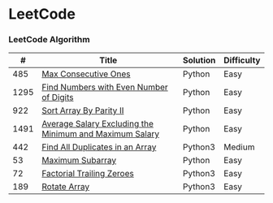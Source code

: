 LeetCode
========

### LeetCode Algorithm


| # | Title | Solution | Difficulty |
|---| ----- | -------- | ---------- |
|485|[Max Consecutive Ones](https://leetcode.com/problems/max-consecutive-ones/)|Python|Easy|
|1295|[Find Numbers with Even Number of Digits](https://leetcode.com/problems/find-numbers-with-even-number-of-digits/)|Python|Easy|
|922|[ Sort Array By Parity II](https://leetcode.com/problems/sort-array-by-parity-ii/)|Python|Easy|
|1491|[Average Salary Excluding the Minimum and Maximum Salary](https://leetcode.com/problems/average-salary-excluding-the-minimum-and-maximum-salary/)|Python|Easy|
|442|[Find All Duplicates in an Array](https://leetcode.com/problems/find-all-duplicates-in-an-array/)|Python3|Medium|
|53|[Maximum Subarray](https://leetcode.com/problems/maximum-subarray/)|Python|Easy|
|72|[Factorial Trailing Zeroes](https://leetcode.com/problems/factorial-trailing-zeroes/)|Python3|Easy|
|189|[Rotate Array](https://leetcode.com/problems/rotate-array/)|Python3|Easy|

